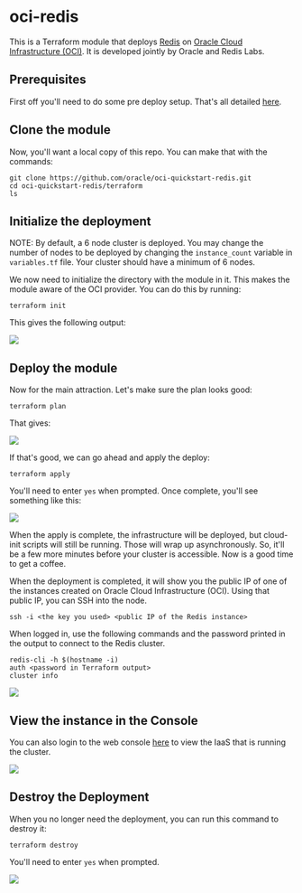 # oci-redis
This is a Terraform module that deploys [Redis](https://redis.io) on [Oracle Cloud Infrastructure (OCI)](https://cloud.oracle.com/en_US/cloud-infrastructure). It is developed jointly by Oracle and Redis Labs.

## Prerequisites
First off you'll need to do some pre deploy setup.  That's all detailed [here](https://github.com/oracle/oci-quickstart-prerequisites).

## Clone the module
Now, you'll want a local copy of this repo.  You can make that with the commands:

    git clone https://github.com/oracle/oci-quickstart-redis.git
    cd oci-quickstart-redis/terraform
    ls

## Initialize the deployment

NOTE: By default, a 6 node cluster is deployed. You may change the number of nodes to be deployed by changing the `instance_count` variable in `variables.tf` file. Your cluster should have a minimum of 6 nodes.

We now need to initialize the directory with the module in it.  This makes the module aware of the OCI provider.  You can do this by running:

    terraform init

This gives the following output:

![](./images/terraform-init.png)

## Deploy the module
Now for the main attraction.  Let's make sure the plan looks good:

    terraform plan

That gives:

![](./images/terraform-plan.png)

If that's good, we can go ahead and apply the deploy:

    terraform apply

You'll need to enter `yes` when prompted.  Once complete, you'll see something like this:

![](./images/terraform-apply.png)

When the apply is complete, the infrastructure will be deployed, but cloud-init scripts will still be running.  Those will wrap up asynchronously.  So, it'll be a few more minutes before your cluster is accessible.  Now is a good time to get a coffee.

When the deployment is completed, it will show you the public IP of one of the instances created on Oracle Cloud Infrastructure (OCI). Using that public IP, you can SSH into the node.

`ssh -i <the key you used> <public IP of the Redis instance>`

When logged in, use the following commands and the password printed in the output to connect to the Redis cluster.

```
redis-cli -h $(hostname -i)
auth <password in Terraform output>
cluster info
```

![](./images/redis.png)

## View the instance in the Console
You can also login to the web console [here](https://console.us-phoenix-1.oraclecloud.com/a/compute/instances) to view the IaaS that is running the cluster.

![](./images/console.png)

## Destroy the Deployment
When you no longer need the deployment, you can run this command to destroy it:

    terraform destroy

You'll need to enter `yes` when prompted.

![](./images/terraform-destroy.png)
